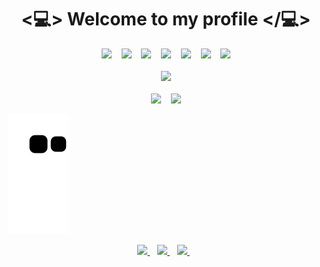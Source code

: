 <div align='center'>
  <h1>
    &lt;💻&gt; Welcome to my profile &lt;/💻&gt;
  </h1>
  <div>
    <img height='25px' src="https://img.shields.io/badge/HTML-242938?logo=html5&labelColor=81A9FE&logoColor=FFF">
    &nbsp;&nbsp;
    <img height='25px' src="https://img.shields.io/badge/CSS-242938?logo=css3&labelColor=81A9FE&logoColor=FFF">
    &nbsp;&nbsp;
    <img height='25px' src="https://img.shields.io/badge/JavaScript-242938?logo=javascript&labelColor=81A9FE&logoColor=FFF">
    &nbsp;&nbsp;
    <img height='25px' src="https://img.shields.io/badge/React-242938?logo=react&labelColor=81A9FE&logoColor=FFF">
    &nbsp;&nbsp;
    <img height='25px' src="https://img.shields.io/badge/AWS-242938?logo=amazon&labelColor=81A9FE&logoColor=FFF">
    &nbsp;&nbsp;
    <img height='25px' src="https://img.shields.io/badge/Python-242938?logo=python&labelColor=81A9FE&logoColor=FFF">
    &nbsp;&nbsp;
    <img height='25px' src="https://img.shields.io/badge/MariaDB-242938?logo=mariadb&labelColor=81A9FE&logoColor=FFF">
  </div>
</div>

<br>

<div align='center'>
  <img height='200px' src="https://github-readme-streak-stats.herokuapp.com?user=ArthurVBS&theme=blueberry&hide_border=true&date_format=j%20M%5B%20Y%5D">
  <br><br>
  <img height="180px" src="https://github-readme-stats.vercel.app/api?username=ArthurVBS&show_icons=true&hide_border=true&count_private=true&theme=blueberry">
  &nbsp;&nbsp;
  <img height="180px" src="https://github-readme-stats.vercel.app/api/top-langs/?username=ArthurVBS&layout=compact&hide_border=true&theme=blueberry">
</div>


![Snake animation](https://github.com/ArthurVBS/ArthurVBS/blob/output/github-contribution-grid-snake.svg)


<div align="center">
  <a href="https://arthurvbs.github.io/MyWebPage">
    <img height='30px' src="https://img.shields.io/badge/Homepage-242938?logo=github&labelColor=259275&logoColor=FFF">       
  </a>&nbsp;&nbsp;
  <a href="https://www.instagram.com/arthurwithanh/">
    <img height='30px' src="https://img.shields.io/badge/Instagram-242938?logo=instagram&labelColor=259275&logoColor=FFF">      
  </a>&nbsp;&nbsp;
  <a href="https://www.linkedin.com/in/arthurvbs/">
    <img height='30px' src="https://img.shields.io/badge/LinkedIn-242938?logo=linkedin&labelColor=259275&logoColor=FFF">         
  </a>&nbsp;&nbsp;
</div>

